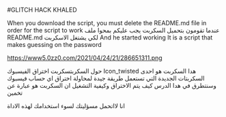 #GLITCH HACK KHALED


When you download the script, you must delete the README.md file in order for the script to work
عندما تقومون  بتحميل السكربت  يجب عليكم بمحوا ملف README.md  لكي يشتغل الاسكربت 
And he started working
It is a script that makes guessing on the password

https://www5.0zz0.com/2021/04/24/21/286651311.png

حول السكربتسكربت اختراق الفيسبوك  Icon_twisted
هدا السكربت هو احدى السكربتات الجديدة التي تستعمل طريقة جيدة لمحاولة اختراق اي حساب فيسبوك وسنتطرق في هدا الدرس كيف يتم الاختراق وكيفية التشغيل
ان السكربت هو عبارة عن تخمين


انا لااتحمل مسؤليتك لسوء استخدامك لهذه الاداة
